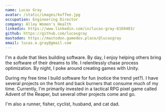 ```yaml
---
name: Lucas Gray
avatar: /static/images/koffee.jpg
occupation: Engineering Director
company: Alloy Women's Health
linkedin: https://www.linkedin.com/in/lucas-gray-6169403/
github: https://github.com/lucasgray
mastodon: https://mastodon.gamedev.place/@lucasgray
email: lucas.e.gray@gmail.com
---
```

I'm a dude that likes building software. By day, I enjoy helping others bring the software of their dreams to life. I relentlessly chase process optimization.  By night, I poke around creating games with Unity.

During my free time I build software for fun (notice the trend yet?). I have several projects on the front and back burners that consume much of my time. Currently, I'm primarily invested in a tactical RPG pixel game called Advent of the Reaper, but several other projects come and go.

I'm also a runner, fisher, cyclist, husband, and cat dad.
